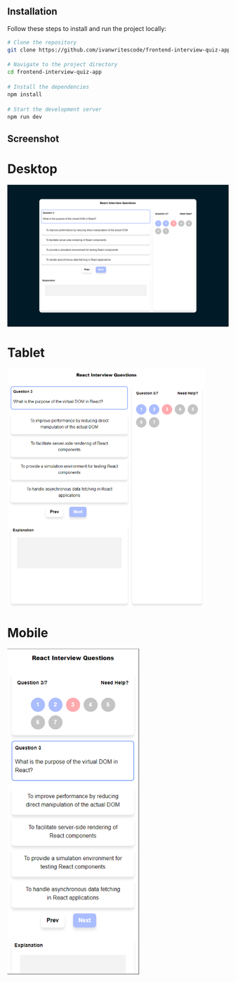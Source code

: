 ## Installation

Follow these steps to install and run the project locally:

```bash
# Clone the repository
git clone https://github.com/ivanwritescode/frontend-interview-quiz-app.git

# Navigate to the project directory
cd frontend-interview-quiz-app

# Install the dependencies
npm install

# Start the development server
npm run dev
```
## Screenshot
# Desktop

<img src="https://github.com/ivanwritescode/frontend-interview-quiz-app/blob/main/screenshots/desktop-1440px.png" alt="Desktop Screenshot" width="600" />

# Tablet
<img src="https://github.com/ivanwritescode/frontend-interview-quiz-app/blob/main/screenshots/tablet-768.png" alt="Tablet Screenshot" width="450" />

# Mobile
<img src="https://github.com/ivanwritescode/frontend-interview-quiz-app/blob/main/screenshots/mobile-375px.png" alt="Mobile Screenshot" width="300" />